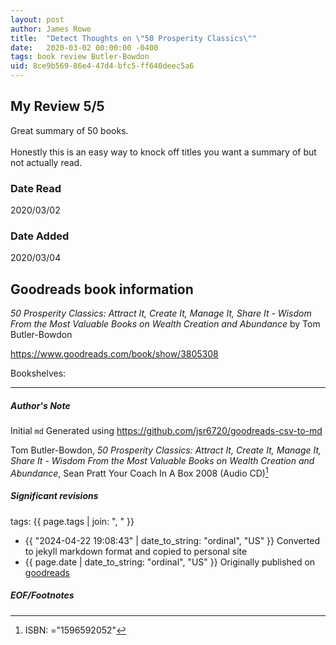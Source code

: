 ```yaml
---
layout: post
author: James Rowe
title:  "Detect Thoughts on \"50 Prosperity Classics\""
date:   2020-03-02 00:00:00 -0400
tags: book review Butler-Bowdon 
uid: 8ce9b569-86e4-47d4-bfc5-ff640deec5a6
---
```


<!-- highly dependent on how you personally use jekyll templates, and how you want this to show up -->
<!-- escape any jekyll keys with double brackets -->

## My Review 5/5

Great summary of 50 books.<br/><br/>Honestly this is an easy way to knock off titles you want a summary of but not actually read.

### Date Read
2020/03/02

### Date Added
2020/03/04

## Goodreads book information

*50 Prosperity Classics: Attract It, Create It, Manage It, Share It - Wisdom From the Most Valuable Books on Wealth Creation and Abundance* by Tom Butler-Bowdon

https://www.goodreads.com/book/show/3805308

Bookshelves: 

---

##### Author's Note

Initial `md` Generated using https://github.com/jsr6720/goodreads-csv-to-md

Tom Butler-Bowdon, *50 Prosperity Classics: Attract It, Create It, Manage It, Share It - Wisdom From the Most Valuable Books on Wealth Creation and Abundance*, Sean Pratt Your Coach In A Box 2008 (Audio CD)[^1]

##### Significant revisions

tags: {{ page.tags | join: ", " }} <!-- todo move this somewhere -->

- {{ "2024-04-22 19:08:43" | date_to_string: "ordinal", "US" }} Converted to jekyll markdown format and copied to personal site
- {{ page.date | date_to_string: "ordinal", "US" }} Originally published on [goodreads](https://www.goodreads.com)

##### EOF/Footnotes

[^1]: ISBN: ="1596592052"